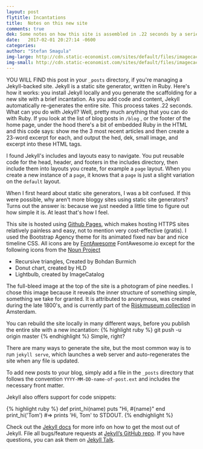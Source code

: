 ```yaml
---
layout: post
flytitle: Incantations
title:  Notes on this new site
comments: true
dek: Some notes on how this site is assembled in .22 seconds by a series of scripts and codes
date:   2017-02-01 20:27:14 -0600
categories:
author: "Stefan Smagula"
img-large: http://cdn.static-economist.com/sites/default/files/imagecache/full-width/images/print-edition/20170128_STP002_0.jpg
img-small: http://cdn.static-economist.com/sites/default/files/imagecache/200-width/images/print-edition/20170128_STP003_2.jpg
---
```

YOU WILL FIND this post in your `_posts` directory, if you're managing a Jekyll-backed site. Jekyll is a static site generator, written in Ruby. Here's how it works: you install Jekyll locally and you generate the scaffolding for a new site with a brief incantation. As you add code and content, Jekyll automatically re-generates the entire site. This process takes .22 seconds. What can you do with Jekyll? Well, pretty much anything that you can do with Ruby. If you look at the list of blog posts in  `/blog` , or the footer of the home page, under the hood there's a bit of embedded Ruby in the HTML and this code says: show me the 3 most recent articles and then create a 23-word excerpt for each, and output the hed, dek, small image, and excerpt into these HTML tags. 

I found Jekyll's includes and layouts easy to navigate. You put reusable code for the head, header, and footers in the includes directory, then include them into layouts you create, for example a  `page` layout. When you create a new instance of a `page`, it knows that a  `page` is just a slight variation on the `default` layout.

When I first heard about static site generators, I was a bit confused. If this were possible, why aren't more bloggy sites using static site generators? Turns out the answer is: because we just needed a little time to figure out how simple it is. At least that's how I feel.

This site is hosted using [Github Pages][github-pages], which makes hosting HTTPS sites relatively painless and easy, not to mention very cost-effective (gratis). I used the Bootstrap Agency theme for its animated fixed nav bar and nice timeline CSS. All icons are by [FontAwesome][font-awesome] FontAwesome.io except for the following icons from the [Noun Project][noun-project]
 * Recursive triangles, Created by Bohdan Burmich 
 * Donut chart, created by HLD 
 * Lightbulb, created by ImageCatalog 
 
The full-bleed image at the top of the site is a photogram of pine needles. I chose this image because it reveals the inner structure of something simple, something we take for granted. It is attributed to anonymous, was created during the late 1800's, and is currently part of the [Rijskmuseum collection][rijksmuseum] in Amsterdam.

You can rebuild the site locally in many different ways, before you publish the entire site with a new incantation:
{% highlight ruby %}
git push -u origin master
{% endhighlight %}
Simple, right? 

There are many ways to generate the site, but the most common way is to run `jekyll serve`, which launches a web server and auto-regenerates the site when any file is updated.

To add new posts to your blog, simply add a file in the `_posts` directory that follows the convention `YYYY-MM-DD-name-of-post.ext` and includes the necessary front matter.  

Jekyll also offers support for code snippets:

{% highlight ruby %}
def print_hi(name)
  puts "Hi, #{name}"
end
print_hi('Tom')
#=> prints 'Hi, Tom' to STDOUT.
{% endhighlight %}

Check out the [Jekyll docs][jekyll-docs] for more info on how to get the most out of Jekyll. File all bugs/feature requests at [Jekyll’s GitHub repo][jekyll-gh]. If you have questions, you can ask them on [Jekyll Talk][jekyll-talk].

[rijksmuseum]:  https://www.rijksmuseum.nl/en/my/collections/183512--stefan-smagula/patterns/objecten#/RP-F-F15045,0
[noun-project]: https://thenounproject.com/
[font-awesome]: http://FontAwesome.io/
[github-pages]: https://github.io/
[jekyll-docs]:  https://jekyllrb.com/docs/home
[jekyll-gh]:    https://github.com/jekyll/jekyll
[jekyll-talk]:  https://talk.jekyllrb.com/
